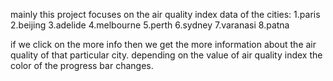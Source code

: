 mainly this project focuses on the air quality index data of the cities:
 1.paris
 2.beijing
 3.adelide
 4.melbourne
 5.perth
 6.sydney
 7.varanasi
 8.patna
 
 if we click on the more info then we get the more information about the air quality of that particular city.
 depending on the value of air quality index the color of the progress bar changes.
